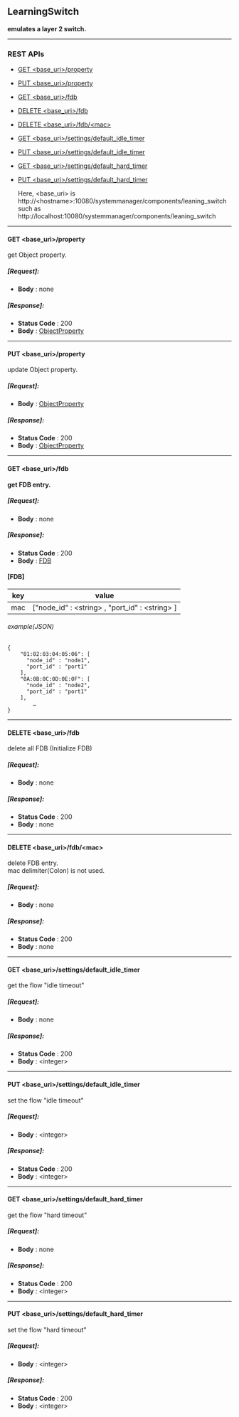 ﻿
## LearningSwitch

**emulates a layer 2 switch.**

----

### REST APIs
  * [GET \<base_uri>/property](#GETproperty)
  * [PUT \<base_uri>/property](#PUTproperty)
  * [GET \<base_uri>/fdb](#GETfdb)
  * [DELETE \<base_uri>/fdb](#DELETEfdb)
  * [DELETE \<base_uri>/fdb/\<mac>](#DELETEfdbmac)
  * [GET \<base_uri>/settings/default_idle_timer](#GETdefault_idle_timer)
  * [PUT \<base_uri>/settings/default_idle_timer](#PUTdefault_idle_timer)
  * [GET \<base_uri>/settings/default_hard_timer](#GETdefault_hard_timer)
  * [PUT \<base_uri>/settings/default_hard_timer](#PUTdefault_hard_timer)

    Here, \<base_uri> is http://\<hostname>:10080/systemmanager/components/leaning_switch
    such as http://localhost:10080/systemmanager/components/leaning_switch

----
#### <a name="GETproperty"> GET \<base_uri>/property</a>
get Object property.

##### [Request]:   
  * **Body** : none 

##### [Response]:
  * **Status Code** : 200
  * **Body** :  [ObjectProperty](./DataClass.md#ObjectProperty)

 
----
#### <a name="PUTproperty"> PUT \<base_uri>/property</a>
update Object property.

##### [Request]:   
  * **Body** :  [ObjectProperty](./DataClass.md#ObjectProperty)

##### [Response]:
  * **Status Code** : 200
  * **Body** :  [ObjectProperty](./DataClass.md#ObjectProperty)

----
#### <a name="GETfdb">GET <base_uri>/fdb</a>
**get FDB entry.**

##### [Request]:   
  * **Body** :  none

##### [Response]:
  * **Status Code** : 200
  * **Body** :  [FDB](#FDB)   

#### <a name="FDB">[FDB]</a>

key | value      
----|-------
mac | ["node_id" : \<string> , "port_id" : \<string> ]

###### example(JSON)

    {
        "01:02:03:04:05:06": [ 
          "node_id" : "node1",
          "port_id" : "port1"
        ],
        "0A:0B:0C:0D:0E:0F": [
          "node_id" : "node2",
          "port_id" : "port1"
        ],
            …
    }


----
#### <a name="DELETEfdb">DELETE \<base_uri>/fdb</a>  
delete all FDB (Initialize FDB)

##### [Request]:   
  * **Body** :  none

##### [Response]:
  * **Status Code** : 200
  * **Body** :  none

----
#### <a name="DELETEfdbmac">DELETE \<base_uri>/fdb/\<mac></a>  
delete FDB entry.  
mac delimiter(Colon) is not used.

##### [Request]:   
  * **Body** :  none

##### [Response]:
  * **Status Code** : 200
  * **Body** :  none

----
#### <a name="GETdefault_idle_timer">GET <base_uri>/settings/default_idle_timer</a>
get the flow "idle timeout"

##### [Request]:   
  * **Body** :  none

##### [Response]:
  * **Status Code** : 200
  * **Body** :  \<integer>



----
#### <a name="PUTdefault_idle_timer">PUT <base_uri>/settings/default_idle_timer</a>
set the flow "idle timeout"

##### [Request]:   
  * **Body** :  \<integer>

##### [Response]:
  * **Status Code** : 200
  * **Body** :  \<integer>

----
#### <a name="GETdefault_hard_timer">GET <base_uri>/settings/default_hard_timer</a>
get the flow "hard timeout"

##### [Request]:   
  * **Body** :  none

##### [Response]:
  * **Status Code** : 200
  * **Body** :  \<integer>


----
#### <a name="PUTdefault_hard_timer">PUT <base_uri>/settings/default_hard_timer</a>
set the flow "hard timeout"

##### [Request]:   
  * **Body** :  \<integer>

##### [Response]:
  * **Status Code** : 200
  * **Body** :  \<integer>




